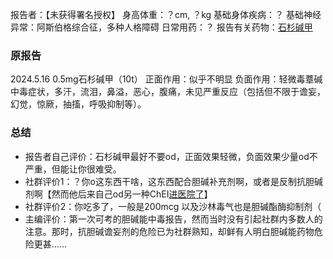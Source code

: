 ﻿报告者：【未获得署名授权】
身高体重：？cm, ？kg
基础身体疾病：？
基础神经异常：阿斯伯格综合征，多种人格障碍
日常用药：？
报告有关药物：[石杉碱甲](https://overspeed.wiki/ChEI/)

### 原报告
2024.5.16
0.5mg石杉碱甲（10t）
正面作用：似乎不明显
负面作用：轻微毒蔁碱中毒症状，多汗，流泪，鼻溢，恶心，腹痛，未见严重反应（包括但不限于谵妄，幻觉，惊厥，抽搐，呼吸抑制等）。

### 总结
- 报告者自己评价：石杉碱甲最好不要od，正面效果轻微，负面效果少量od不严重，但能让你很难受。
- 社群评价1：？你o这东西干啥，这东西配合胆碱补充剂啊，或者是反制抗胆碱剂啊【然而他后来自己od另一种ChEI[进医院了](https://overspeed.wiki/ChEI/#%E5%8D%B1%E9%99%A9%E6%8A%A5%E5%91%8A)】
- 社群评价2：你吃多了，一般是200mcg 以及沙林毒气也是胆碱酯酶抑制剂（
- 主编评价：第一次可考的胆碱能中毒报告，然而当时没有引起社群内多数人的注意。那时，抗胆碱谵妄剂的危险已为社群熟知，却鲜有人明白胆碱能药物危险更甚……

